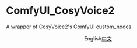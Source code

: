 # ComfyUI_CosyVoice2
A wrapper of CosyVoice2's ComfyUI custom_nodes
<p style="text-align:center;"><span>English</span><a href="README_cn.md">中文</a></p>